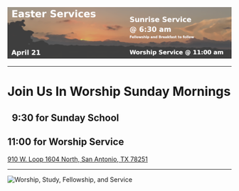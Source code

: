 ![Sunrise Service 6:30am](banner1.png)

---

# Join Us In Worship Sunday Mornings 
## &nbsp;&nbsp;9:30 for Sunday School
## 11:00 for Worship Service
[910 W. Loop 1604 North, San Antonio, TX 78251](https://goo.gl/maps/YCmg9fCGHXT2)

---

![Worship, Study, Fellowship, and Service](bible.png)
